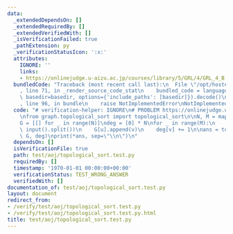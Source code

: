 ```yaml
---
data:
  _extendedDependsOn: []
  _extendedRequiredBy: []
  _extendedVerifiedWith: []
  _isVerificationFailed: true
  _pathExtension: py
  _verificationStatusIcon: ':x:'
  attributes:
    IGNORE: ''
    links:
    - https://onlinejudge.u-aizu.ac.jp/courses/library/5/GRL/4/GRL_4_B
  bundledCode: "Traceback (most recent call last):\n  File \"/opt/hostedtoolcache/PyPy/3.7.13/x64/site-packages/onlinejudge_verify/documentation/build.py\"\
    , line 71, in _render_source_code_stat\n    bundled_code = language.bundle(stat.path,\
    \ basedir=basedir, options={'include_paths': [basedir]}).decode()\n  File \"/opt/hostedtoolcache/PyPy/3.7.13/x64/site-packages/onlinejudge_verify/languages/python.py\"\
    , line 96, in bundle\n    raise NotImplementedError\nNotImplementedError\n"
  code: "# verification-helper: IGNORE\n# PROBLEM https://onlinejudge.u-aizu.ac.jp/courses/library/5/GRL/4/GRL_4_B\n\
    \nfrom graph.topological_sort import topological_sort\n\nN, M = map(int, input().split())\n\
    G = [[] for _ in range(N)]\ndeg = [0] * N\nfor _ in range(M):\n    u, v = map(int,\
    \ input().split())\n    G[u].append(v)\n    deg[v] += 1\n\nans = topological_sort(N,\
    \ G, deg)\nprint(*ans, sep=\"\\n\")\n"
  dependsOn: []
  isVerificationFile: true
  path: test/aoj/topological_sort.test.py
  requiredBy: []
  timestamp: '1970-01-01 00:00:00+00:00'
  verificationStatus: TEST_WRONG_ANSWER
  verifiedWith: []
documentation_of: test/aoj/topological_sort.test.py
layout: document
redirect_from:
- /verify/test/aoj/topological_sort.test.py
- /verify/test/aoj/topological_sort.test.py.html
title: test/aoj/topological_sort.test.py
---
```

